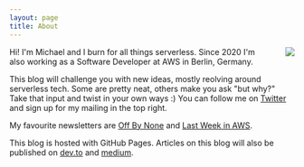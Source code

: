 ```yaml
---
layout: page
title: About
---
```


<img style="float: right; padding-left: 40px;" src="https://avatars3.githubusercontent.com/u/1830132?s=460&u=88b1451736a997773aa729e08a83a1fe3ada8f07#right">

Hi! I'm Michael and I burn for all things serverless. Since 2020 I'm also working as a Software Developer at AWS in Berlin, Germany.

This blog will challenge you with new ideas, mostly reolving around serverless tech. Some are pretty neat, others make you ask "but why?" Take that input and twist in your own ways :) You can follow me on [Twitter](https://twitter.com/bahrdev) and sign up for my mailing in the top right.

My favourite newsletters are [Off By None](https://www.jeremydaly.com/newsletter/) and [Last Week in AWS](http://lastweekinaws.com/).

This blog is hosted with GitHub Pages. Articles on this blog will also be published on [dev.to](https://dev.to/michabahr) and [medium](https://medium.com/@michabahr).